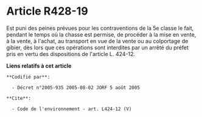# Article R428-19

Est puni des peines prévues pour les contraventions de la 5e classe le fait, pendant le temps où la chasse est permise, de
procéder à la mise en vente, à la vente, à l'achat, au transport en vue de la vente ou au colportage de gibier, dès lors que
ces opérations sont interdites par un arrêté du préfet pris en vertu des dispositions de l'article L. 424-12.

**Liens relatifs à cet article**

	**Codifié par**:

	  - Décret n°2005-935 2005-08-02 JORF 5 août 2005

	**Cite**:

	  - Code de l'environnement - art. L424-12 (V)
